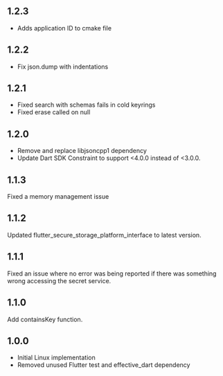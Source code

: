 ## 1.2.3
- Adds application ID to cmake file

## 1.2.2
- Fix json.dump with indentations 

## 1.2.1
- Fixed search with schemas fails in cold keyrings
- Fixed erase called on null

## 1.2.0
- Remove and replace libjsoncpp1 dependency
- Update Dart SDK Constraint to support <4.0.0 instead of <3.0.0.

## 1.1.3
Fixed a memory management issue

## 1.1.2
Updated flutter_secure_storage_platform_interface to latest version.

## 1.1.1
Fixed an issue where no error was being reported if there was something wrong accessing the secret service.

## 1.1.0
Add containsKey function.

## 1.0.0
- Initial Linux implementation
- Removed unused Flutter test and effective_dart dependency
